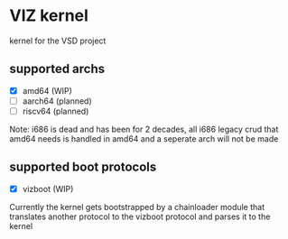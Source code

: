 # VIZ kernel
kernel for the VSD project <br/>

## supported archs
- [x] amd64 (WIP)
- [ ] aarch64 (planned)
- [ ] riscv64 (planned)

Note: i686 is dead and has been for 2 decades, all i686 legacy crud that amd64 needs is handled in amd64 and a seperate arch will not be made <br/>

## supported boot protocols
- [x] vizboot (WIP)

Currently the kernel gets bootstrapped by a chainloader module that translates another protocol to the vizboot protocol and parses it to the kernel
